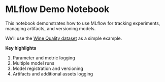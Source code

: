 # MLflow Demo Notebook

This notebook demonstrates how to use MLflow for tracking experiments, managing artifacts, and versioning models.

We'll use the [Wine Quality dataset](http://archive.ics.uci.edu/ml/datasets/Wine+Quality) as a simple example.

**Key highlights**
1. Parameter and metric logging
2. Multiple model runs
3. Model registration and versioning
4. Artifacts and additional assets logging

